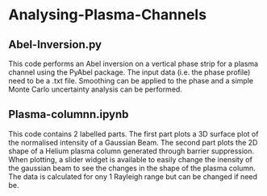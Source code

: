 # Analysing-Plasma-Channels

## Abel-Inversion.py

This code performs an Abel inversion on a vertical phase strip for a plasma channel using the PyAbel package. The input data (i.e. the phase profile) need to be a .txt file. Smoothing can be applied to the phase and a simple Monte Carlo uncertainty analysis can be performed.

## Plasma-columnn.ipynb

This code contains 2 labelled parts. The first part plots a 3D surface plot of the normalised intensity of a Gaussian Beam.
The second part plots the 2D shape of a Helium plasma column generated through barrier suppression. When plotting, a slider widget is available to easily change the inensity of the gaussian beam to see the changes in the shape of the plasma column. The data is calculated for ony 1 Rayleigh range but can be changed if need be.
